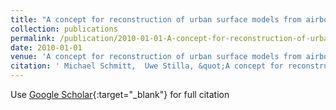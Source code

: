 ```yaml
---
title: "A concept for reconstruction of urban surface models from airborne multiaspect InSAR data"
collection: publications
permalink: /publication/2010-01-01-A-concept-for-reconstruction-of-urban-surface-models-from-airborne-multiaspect-InSAR-data
date: 2010-01-01
venue: 'A concept for reconstruction of urban surface models from airborne multiaspect InSAR data'
citation: ' Michael Schmitt,  Uwe Stilla, &quot;A concept for reconstruction of urban surface models from airborne multiaspect InSAR data.&quot; A concept for reconstruction of urban surface models from airborne multiaspect InSAR data, 2010.'
---
```

Use [Google Scholar](https://scholar.google.com/scholar?q=A+concept+for+reconstruction+of+urban+surface+models+from+airborne+multiaspect+InSAR+data){:target="_blank"} for full citation